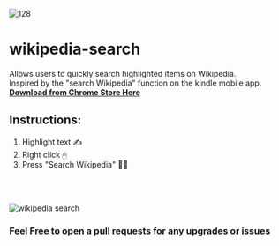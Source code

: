 

![128](https://user-images.githubusercontent.com/60319236/183784741-3538be9e-8886-4faa-8e5e-a76ce06d53c4.png)
# wikipedia-search

Allows users to quickly search highlighted items on Wikipedia. <br>
Inspired by the "search Wikipedia" function on the kindle mobile app. <br>
<strong> [Download from Chrome Store Here](https://chrome.google.com/webstore/detail/wikipedia-search/jfadmpoglfdedgcndigpdkfdpjnngdgh) </strong>

## Instructions:
1. Highlight text ✍️
2. Right click 🖱
3. Press "Search Wikipedia" 🕵️‍♀️


<br>
<br>

![wikipedia search](https://user-images.githubusercontent.com/60319236/183785278-5dcce6ef-7344-48ee-af86-2e718696e038.png)

### Feel Free to open a pull requests for any upgrades or issues
